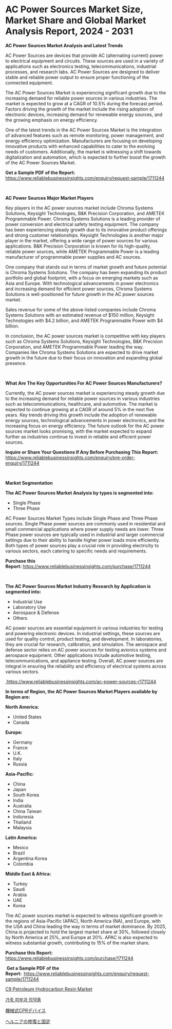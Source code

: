 <p><h1>AC Power Sources Market Size, Market Share and Global Market Analysis Report, 2024 - 2031</h1></p><p><strong>AC Power Sources Market Analysis and Latest Trends</strong></p>
<p><p>AC Power Sources are devices that provide AC (alternating current) power to electrical equipment and circuits. These sources are used in a variety of applications such as electronics testing, telecommunications, industrial processes, and research labs. AC Power Sources are designed to deliver stable and reliable power output to ensure proper functioning of the connected equipment.</p><p>The AC Power Sources Market is experiencing significant growth due to the increasing demand for reliable power sources in various industries. The market is expected to grow at a CAGR of 10.5% during the forecast period. Factors driving the growth of the market include the rising adoption of electronic devices, increasing demand for renewable energy sources, and the growing emphasis on energy efficiency.</p><p>One of the latest trends in the AC Power Sources Market is the integration of advanced features such as remote monitoring, power management, and energy efficiency optimization. Manufacturers are focusing on developing innovative products with enhanced capabilities to cater to the evolving needs of customers. Additionally, the market is witnessing a shift towards digitalization and automation, which is expected to further boost the growth of the AC Power Sources Market.</p></p>
<p><strong>Get a Sample PDF of the Report:&nbsp;</strong> <a href="https://www.reliablebusinessinsights.com/enquiry/request-sample/1711244">https://www.reliablebusinessinsights.com/enquiry/request-sample/1711244</a></p>
<p>&nbsp;</p>
<p><strong>AC Power Sources Major Market Players</strong></p>
<p><p>Key players in the AC power sources market include Chroma Systems Solutions, Keysight Technologies, B&K Precision Corporation, and AMETEK Programmable Power. Chroma Systems Solutions is a leading provider of power conversion and electrical safety testing equipment. The company has been experiencing steady growth due to its innovative product offerings and strong customer relationships. Keysight Technologies is another major player in the market, offering a wide range of power sources for various applications. B&K Precision Corporation is known for its high-quality, reliable power sources, while AMETEK Programmable Power is a leading manufacturer of programmable power supplies and AC sources.</p><p>One company that stands out in terms of market growth and future potential is Chroma Systems Solutions. The company has been expanding its product portfolio and global footprint, with a focus on emerging markets such as Asia and Europe. With technological advancements in power electronics and increasing demand for efficient power sources, Chroma Systems Solutions is well-positioned for future growth in the AC power sources market.</p><p>Sales revenue for some of the above-listed companies include Chroma Systems Solutions with an estimated revenue of $150 million, Keysight Technologies with $4.2 billion, and AMETEK Programmable Power with $4 billion.</p><p>In conclusion, the AC power sources market is competitive with key players such as Chroma Systems Solutions, Keysight Technologies, B&K Precision Corporation, and AMETEK Programmable Power leading the way. Companies like Chroma Systems Solutions are expected to drive market growth in the future due to their focus on innovation and expanding global presence.</p></p>
<p>&nbsp;</p>
<p><strong>What Are The Key Opportunities For AC Power Sources Manufacturers?</strong></p>
<p><p>Currently, the AC power sources market is experiencing steady growth due to the increasing demand for reliable power sources in various industries such as telecommunications, healthcare, and automotive. The market is expected to continue growing at a CAGR of around 5% in the next five years. Key trends driving this growth include the adoption of renewable energy sources, technological advancements in power electronics, and the increasing focus on energy efficiency. The future outlook for the AC power sources market looks promising, with the market expected to expand further as industries continue to invest in reliable and efficient power sources.</p></p>
<p><strong>Inquire or Share Your Questions If Any Before Purchasing This Report:</strong> <a href="https://www.reliablebusinessinsights.com/enquiry/pre-order-enquiry/1711244">https://www.reliablebusinessinsights.com/enquiry/pre-order-enquiry/1711244</a></p>
<p>&nbsp;</p>
<p><strong>Market Segmentation</strong></p>
<p><strong>The AC Power Sources Market Analysis by types is segmented into:</strong></p>
<p><ul><li>Single Phase</li><li>Three Phase</li></ul></p>
<p><p>AC Power Sources Market Types include Single Phase and Three Phase sources. Single Phase power sources are commonly used in residential and small commercial applications where power supply needs are lower. Three Phase power sources are typically used in industrial and larger commercial settings due to their ability to handle higher power loads more efficiently. Both types of power sources play a crucial role in providing electricity to various sectors, each catering to specific needs and requirements.</p></p>
<p><strong>Purchase this Report:&nbsp;</strong><a href="https://www.reliablebusinessinsights.com/purchase/1711244">https://www.reliablebusinessinsights.com/purchase/1711244</a></p>
<p>&nbsp;</p>
<p><strong>The AC Power Sources Market Industry Research by Application is segmented into:</strong></p>
<p><ul><li>Industrial Use</li><li>Laboratory Use</li><li>Aerospace & Defense</li><li>Others</li></ul></p>
<p><p>AC power sources are essential equipment in various industries for testing and powering electronic devices. In industrial settings, these sources are used for quality control, product testing, and development. In laboratories, they are crucial for research, calibration, and simulation. The aerospace and defense sector relies on AC power sources for testing avionics systems and aerospace equipment. Other applications include automotive testing, telecommunications, and appliance testing. Overall, AC power sources are integral in ensuring the reliability and efficiency of electrical systems across various sectors.</p></p>
<p><a href="https://www.reliablebusinessinsights.com/ac-power-sources-r1711244">&nbsp;https://www.reliablebusinessinsights.com/ac-power-sources-r1711244</a></p>
<p><strong>In terms of Region, the AC Power Sources Market Players available by Region are:</strong></p>
<p>
    <p> <strong> North America: </strong>
        <ul>
            <li>United States</li>
            <li>Canada</li>
        </ul>
        </p> 
    <p> <strong> Europe: </strong>
        <ul>
            <li>Germany</li>
            <li>France</li>
            <li>U.K.</li>
            <li>Italy</li>
            <li>Russia</li>
        </ul>
        </p> 
    <p> <strong> Asia-Pacific: </strong>
        <ul>
            <li>China</li>
            <li>Japan</li>
            <li>South Korea</li>
            <li>India</li>
            <li>Australia</li>
            <li>China Taiwan</li>
            <li>Indonesia</li>
            <li>Thailand</li>
            <li>Malaysia</li>
        </ul>
        </p> 
    <p> <strong> Latin America: </strong>
        <ul>
            <li>Mexico</li>
            <li>Brazil</li>
            <li>Argentina Korea</li>
            <li>Colombia</li>
        </ul>
        </p> 
    <p> <strong> Middle East & Africa: </strong>
        <ul>
            <li>Turkey</li>
            <li>Saudi</li>
            <li>Arabia</li>
            <li>UAE</li>
            <li>Korea</li>
        </ul>
    </p>
    </p>
<p><p>The AC power sources market is expected to witness significant growth in the regions of Asia-Pacific (APAC), North America (NA), and Europe, with the USA and China leading the way in terms of market dominance. By 2025, China is projected to hold the largest market share at 30%, followed closely by North America at 25%, and Europe at 20%. APAC is also expected to witness substantial growth, contributing to 15% of the market share.</p></p>
<p><strong>Purchase this Report: </strong><a href="https://www.reliablebusinessinsights.com/purchase/1711244">https://www.reliablebusinessinsights.com/purchase/1711244</a></p>
<p>&nbsp;<strong>Get a Sample PDF of the Report:&nbsp;&nbsp;</strong><a href="https://www.reliablebusinessinsights.com/enquiry/request-sample/1711244">https://www.reliablebusinessinsights.com/enquiry/request-sample/1711244</a></p>
<p><strong></strong></p>
<p><p><a href="https://github.com/Sherrillcrooksxa8i18ucf2m/Market-Research-Report-List-2/blob/main/c9-petroleum-hydrocarbon-resin-market.md">C9 Petroleum Hydrocarbon Resin Market</a></p><p><a href="https://github.com/vsn7qpua81q/Market-Research-Report-List-2/blob/main/8763102107166.md">가축 피부과 의약품</a></p><p><a href="https://github.com/dathomson6534/Market-Research-Report-List-1/blob/main/4724171126739.md">機械式CPRデバイス</a></p><p><a href="https://github.com/BoydYundt1/Market-Research-Report-List-1/blob/main/2241055126740.md">ヘルニアの修復と固定</a></p></p>